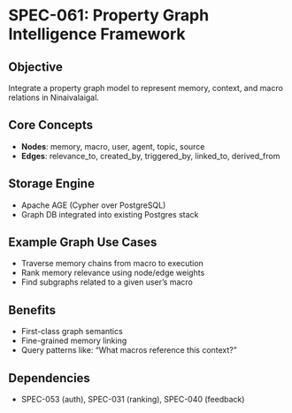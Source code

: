 # SPEC-061: Property Graph Intelligence Framework

## Objective
Integrate a property graph model to represent memory, context, and macro relations in Ninaivalaigal.

## Core Concepts
- **Nodes**: memory, macro, user, agent, topic, source
- **Edges**: relevance_to, created_by, triggered_by, linked_to, derived_from

## Storage Engine
- Apache AGE (Cypher over PostgreSQL)
- Graph DB integrated into existing Postgres stack

## Example Graph Use Cases
- Traverse memory chains from macro to execution
- Rank memory relevance using node/edge weights
- Find subgraphs related to a given user’s macro

## Benefits
- First-class graph semantics
- Fine-grained memory linking
- Query patterns like: “What macros reference this context?”

## Dependencies
- SPEC-053 (auth), SPEC-031 (ranking), SPEC-040 (feedback)
